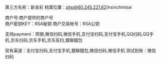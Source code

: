 第三方名称：新金彩 
档案位置：php@60.245.221.62\hsinchintsai
 
商户号:商户提供的商户号  
商户密钥KEY：RSA秘钥 
商户交易帐号：RSA公钥 
 
支持payment：网银,微信扫码,微信手机,支付宝扫码,支付宝手机,QQ扫码,QQ手机,京东扫码,京东手机,京东反扫,銀聯錢包
 
现有渠道：支付宝扫码,支付宝手机,銀聯錢包,微信扫码,微信手机
测试到账：微信扫码
